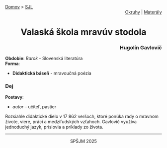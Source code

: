 <div align="center">
    <div align="left">
        <a href="/README.md">Domov</a>
        >
        <a href="../SLOVENCINA.md">SJL</a>
    </div>
    <div align="right">
        <a href="../ustne-okruhy.org.md">Okruhy</a>
        |
        <a href="https://drive.google.com/drive/u/1/folders/1hWhZNvgWC-8cb7jK5zRorX9WfCzyq_WF">Materály</a>
    </div>
<h1> Valaská škola mravúv stodola</h1>
    <div align="right">
        <h3>Hugolín Gavlovič</h3>
    </div>
</div>

__Obdobie__: _Barok_ - Slovenská literatúra  
__Forma__:  
- **Didaktická báseň** - mravoučná poézia

### Dej
__Postavy__:  
- *autor* – učiteľ, pastier

Rozsiahle didaktické dielo v 17 862 veršoch, ktoré ponúka rady o mravnom živote, viere, práci a medziľudských vzťahoch. Gavlovič využíva jednoduchý jazyk, príslovia a príklady zo života.

---
<div align="center">
    <p>SPŠJM 2025</p>
</div>
